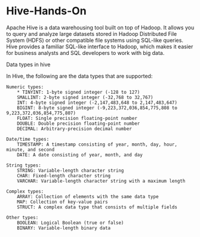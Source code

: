 # Hive-Hands-On

Apache Hive is a data warehousing tool built on top of Hadoop. It allows you to query and analyze large datasets stored in Hadoop Distributed File System (HDFS) or other compatible file systems using SQL-like queries. Hive provides a familiar SQL-like interface to Hadoop, which makes it easier for business analysts and SQL developers to work with big data.


Data types in hive

In Hive, the following are the data types that are supported:

    Numeric types:
        * TINYINT: 1-byte signed integer (-128 to 127)
        SMALLINT: 2-byte signed integer (-32,768 to 32,767)
        INT: 4-byte signed integer (-2,147,483,648 to 2,147,483,647)
        BIGINT: 8-byte signed integer (-9,223,372,036,854,775,808 to 9,223,372,036,854,775,807)
        FLOAT: Single precision floating-point number
        DOUBLE: Double precision floating-point number
        DECIMAL: Arbitrary-precision decimal number

    Date/time types:
        TIMESTAMP: A timestamp consisting of year, month, day, hour, minute, and second
        DATE: A date consisting of year, month, and day

    String types:
        STRING: Variable-length character string
        CHAR: Fixed-length character string
        VARCHAR: Variable-length character string with a maximum length

    Complex types:
        ARRAY: Collection of elements with the same data type
        MAP: Collection of key-value pairs
        STRUCT: A complex data type that consists of multiple fields

    Other types:
        BOOLEAN: Logical Boolean (true or false)
        BINARY: Variable-length binary data
